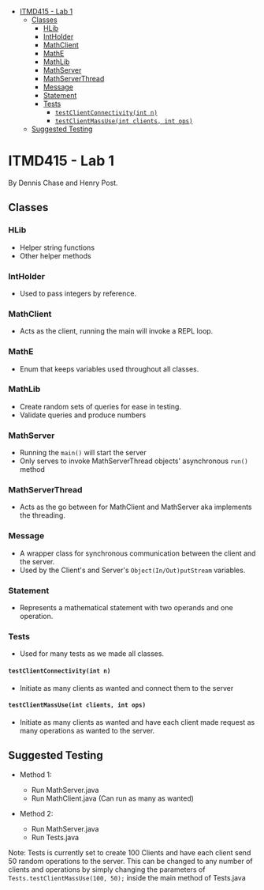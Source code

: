 <!-- TOC depthFrom:1 depthTo:4 withLinks:1 updateOnSave:1 orderedList:0 -->

- [ITMD415 - Lab 1](#itmd415-lab-1)
	- [Classes](#classes)
		- [HLib](#hlib)
		- [IntHolder](#intholder)
		- [MathClient](#mathclient)
		- [MathE](#mathe)
		- [MathLib](#mathlib)
		- [MathServer](#mathserver)
		- [MathServerThread](#mathserverthread)
		- [Message](#message)
		- [Statement](#statement)
		- [Tests](#tests)
			- [`testClientConnectivity(int n)`](#testclientconnectivityint-n)
			- [`testClientMassUse(int clients, int ops)`](#testclientmassuseint-clients-int-ops)
	- [Suggested Testing](#suggested-testing)

<!-- /TOC -->

# ITMD415 - Lab 1

By Dennis Chase and Henry Post.

## Classes

### HLib
- Helper string functions
- Other helper methods

### IntHolder
- Used to pass integers by reference.

### MathClient
- Acts as the client, running the main will invoke a REPL loop.

### MathE
- Enum that keeps variables used throughout all classes.

### MathLib 
- Create random sets of queries for ease in testing.
- Validate queries and produce numbers

### MathServer
- Running the `main()` will start the server
- Only serves to invoke MathServerThread objects' asynchronous `run()` method

### MathServerThread
- Acts as the go between for MathClient and MathServer aka implements the threading.

### Message
- A wrapper class for synchronous communication between the client and the server.
- Used by the Client's and Server's `Object(In/Out)putStream` variables.

### Statement
- Represents a mathematical statement with two operands and one operation.

### Tests 
- Used for many tests as we made all classes.

#### `testClientConnectivity(int n)`
- Initiate as many clients as wanted and connect them to the server

#### `testClientMassUse(int clients, int ops)`
- Initiate as many clients as wanted and have each client made request as many operations as wanted to the server.

## Suggested Testing

- Method 1:
  - Run MathServer.java
  - Run MathClient.java (Can run as many as wanted)

- Method 2:
  - Run MathServer.java
  - Run Tests.java

Note: Tests is currently set to create 100 Clients and have each client send 50 random operations to the server. This can be changed to any number of clients and operations by simply changing the parameters of `Tests.testClientMassUse(100, 50);` inside the main method of Tests.java
